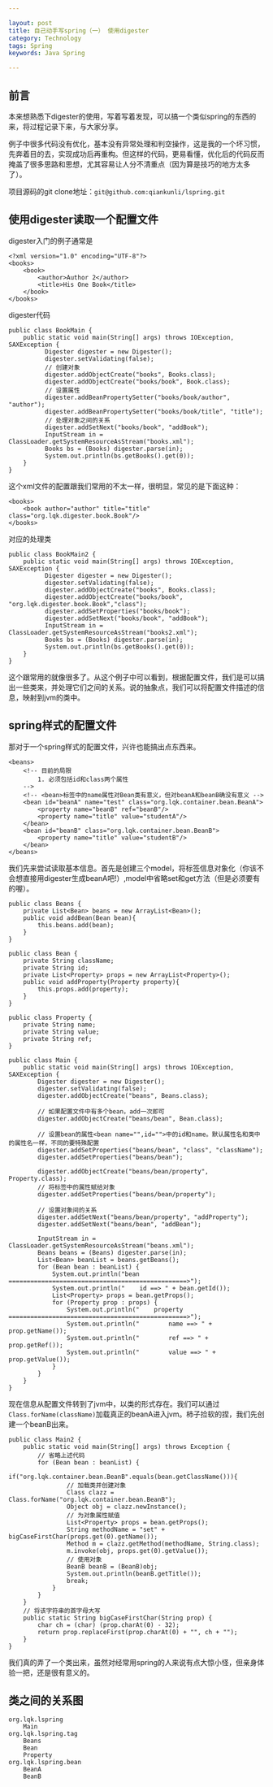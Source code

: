 ```yaml
---

layout: post
title: 自己动手写spring（一） 使用digester
category: Technology
tags: Spring
keywords: Java Spring

---
```


## 前言

本来想熟悉下digester的使用，写着写着发现，可以搞一个类似spring的东西的来，将过程记录下来，与大家分享。

例子中很多代码没有优化，基本没有异常处理和判空操作，这是我的一个坏习惯，先奔着目的去，实现成功后再重构。但这样的代码，更易看懂，优化后的代码反而掩盖了很多思路和思想，尤其容易让人分不清重点（因为算是技巧的地方太多了）。

项目源码的git clone地址：`git@github.com:qiankunli/lspring.git`

## 使用digester读取一个配置文件

digester入门的例子通常是

    <?xml version="1.0" encoding="UTF-8"?>
    <books>
    	<book>
    		<author>Author 2</author>
    		<title>His One Book</title>
    	</book>
    </books>


digester代码

    public class BookMain {
    	public static void main(String[] args) throws IOException, SAXException {
    		  Digester digester = new Digester();
              digester.setValidating(false);
              // 创建对象
              digester.addObjectCreate("books", Books.class);
              digester.addObjectCreate("books/book", Book.class);
              // 设置属性
              digester.addBeanPropertySetter("books/book/author", "author");
              digester.addBeanPropertySetter("books/book/title", "title");
              // 处理对象之间的关系
              digester.addSetNext("books/book", "addBook");
              InputStream in = ClassLoader.getSystemResourceAsStream("books.xml");
              Books bs = (Books) digester.parse(in);
              System.out.println(bs.getBooks().get(0));
    	}
    }
    
这个xml文件的配置跟我们常用的不太一样，很明显，常见的是下面这种：

    <books>
    	<book author="author" title="title" class="org.lqk.digester.book.Book"/>
    </books>
    
对应的处理类

    public class BookMain2 {
    	public static void main(String[] args) throws IOException, SAXException {
    		  Digester digester = new Digester();
              digester.setValidating(false);
              digester.addObjectCreate("books", Books.class);
              digester.addObjectCreate("books/book", "org.lqk.digester.book.Book","class");
              digester.addSetProperties("books/book");
              digester.addSetNext("books/book", "addBook");
              InputStream in = ClassLoader.getSystemResourceAsStream("books2.xml");
              Books bs = (Books) digester.parse(in);
              System.out.println(bs.getBooks().get(0));
    	}
    }

这个跟常用的就像很多了。从这个例子中可以看到，根据配置文件，我们是可以搞出一些类来，并处理它们之间的关系。说的抽象点，我们可以将配置文件描述的信息，映射到jvm的类中。

## spring样式的配置文件

那对于一个spring样式的配置文件，兴许也能搞出点东西来。

    <beans>
    	<!-- 目前的局限 
    		1. 必须包括id和class两个属性
    	-->
    	<!-- <bean>标签中的name属性对Bean类有意义，但对beanA和beanB确没有意义 -->
    	<bean id="beanA" name="test" class="org.lqk.container.bean.BeanA">
    		<property name="beanB" ref="beanB"/>
    		<property name="title" value="studentA"/>
    	</bean>
    	<bean id="beanB" class="org.lqk.container.bean.BeanB">
    		<property name="title" value="studentB"/>
    	</bean>
    </beans>
    
我们先来尝试读取基本信息。首先是创建三个model，将标签信息对象化（你该不会想直接用digester生成beanA吧!）,model中省略set和get方法（但是必须要有的喔）。

    public class Beans {
    	private List<Bean> beans = new ArrayList<Bean>();
    	public void addBean(Bean bean){
    		this.beans.add(bean);
    	}
    }

    public class Bean {
    	private String className;
    	private String id;
    	private List<Property> props = new ArrayList<Property>();
    	public void addProperty(Property property){
    		this.props.add(property);
    	}
    }	
    
    public class Property {
    	private String name;
    	private String value;
    	private String ref;
    }

    public class Main {
    	public static void main(String[] args) throws IOException, SAXException {
    		Digester digester = new Digester();
    		digester.setValidating(false);
    		digester.addObjectCreate("beans", Beans.class);
    
    		// 如果配置文件中有多个bean，add一次即可
    		digester.addObjectCreate("beans/bean", Bean.class);
    
    		// 设置bean的属性<bean name="",id="">中的id和name。默认属性名和类中的属性名一样，不同的要特殊配置
    		digester.addSetProperties("beans/bean", "class", "className");
    		digester.addSetProperties("beans/bean");
    
    		digester.addObjectCreate("beans/bean/property", Property.class);
    		// 将标签中的属性赋给对象
    		digester.addSetProperties("beans/bean/property");
    
    		// 设置对象间的关系
    		digester.addSetNext("beans/bean/property", "addProperty");
    		digester.addSetNext("beans/bean", "addBean");
    
    		InputStream in = ClassLoader.getSystemResourceAsStream("beans.xml");
    		Beans beans = (Beans) digester.parse(in);
    		List<Bean> beanList = beans.getBeans();
    		for (Bean bean : beanList) {
    			System.out.println("bean =================================================>");
    			System.out.println("    id ==> " + bean.getId());
    			List<Property> props = bean.getProps();
    			for (Property prop : props) {
    				System.out.println("    property =================================================>");
    				System.out.println("        name ==> " + prop.getName());
    				System.out.println("        ref ==> " + prop.getRef());
    				System.out.println("        value ==> " + prop.getValue());
    			}
    		}
    	}
    }


现在信息从配置文件转到了jvm中，以类的形式存在。我们可以通过`Class.forName(className)`加载真正的beanA进入jvm。柿子捡软的捏，我们先创建一个beanB出来。

    public class Main2 {	
    	public static void main(String[] args) throws Exception {
    		// 省略上述代码
    		for (Bean bean : beanList) {
    			if("org.lqk.container.bean.BeanB".equals(bean.getClassName())){
    				// 加载类并创建对象
    				Class clazz = Class.forName("org.lqk.container.bean.BeanB");
    				Object obj = clazz.newInstance();
    				// 为对象属性赋值
    				List<Property> props = bean.getProps();
    				String methodName = "set" + bigCaseFirstChar(props.get(0).getName());
    				Method m = clazz.getMethod(methodName, String.class);
    				m.invoke(obj, props.get(0).getValue());
    				// 使用对象
    				BeanB beanB = (BeanB)obj;
    				System.out.println(beanB.getTitle());
    				break;
    			}
    		}
    	}
    	// 将该字符串的首字母大写
        public static String bigCaseFirstChar(String prop) {
    		char ch = (char) (prop.charAt(0) - 32);
    		return prop.replaceFirst(prop.charAt(0) + "", ch + "");
	    }
    }

我们真的弄了一个类出来，虽然对经常用spring的人来说有点大惊小怪，但亲身体验一把，还是很有意义的。

## 类之间的关系图

    org.lqk.lspring
        Main
    org.lqk.lspring.tag
        Beans
        Bean
        Property
    org.lqk.lspring.bean
        BeanA
        BeanB
    